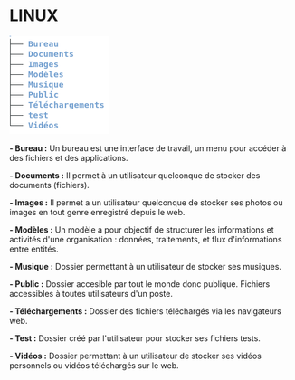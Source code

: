  # LINUX

![](Linux.jpg)             


 **- Bureau :** Un bureau est une interface de travail, un menu pour accéder à des fichiers et des applications. 

 **- Documents :**  Il permet à un utilisateur quelconque de stocker des documents (fichiers).

 **- Images :**  Il permet a un utilisateur quelconque de stocker ses photos ou images en tout genre enregistré depuis le web.

 **- Modèles :** Un modèle a pour objectif de structurer les informations et activités d'une organisation : données, traitements, et flux d'informations entre entités.

**- Musique :** Dossier permettant à un utilisateur de stocker ses musiques.

**- Public :** Dossier accesible par tout le monde donc publique. Fichiers accessibles à toutes utilisateurs d'un poste.

**- Téléchargements :** Dossier des fichiers téléchargés via les navigateurs web.

**- Test :** Dossier créé par l'utilisateur pour stocker ses fichiers tests.

**- Vidéos :** Dossier permettant à un utilisateur de stocker ses vidéos personnels ou vidéos téléchargés sur le web.



